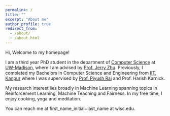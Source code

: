 ```yaml
---
permalink: /
title: ""
excerpt: "About me"
author_profile: true
redirect_from: 
  - /about/
  - /about.html
---
```


Hi, Welcome to my homepage!

I am a third year PhD student in the department of [Computer Science](https://www.cs.wisc.edu/) at [UW-Madison](https://www.wisc.edu/), where I am advised by [Prof. Jerry Zhu](http://pages.cs.wisc.edu/~jerryzhu/index.html). Previously, I completed my Bachelors in Computer Science and Engineering from [IIT, Kanpur](https://iitk.ac.in) where I was supervised by [Prof. Piyush Rai](https://www.cse.iitk.ac.in/users/piyush/) and Prof. Harish Karnick.

 My research interest lies broadly in Machine Learning spanning topics in  Reinforcement Learning, Machine Teaching and Fairness.
In my free time, I enjoy cooking, yoga and meditation. 

You can reach me at first_name_initial+last_name at wisc.edu.
